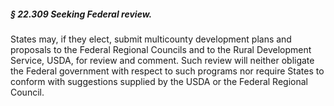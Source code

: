 ##### § 22.309 Seeking Federal review. #####

States may, if they elect, submit multicounty development plans and proposals to the Federal Regional Councils and to the Rural Development Service, USDA, for review and comment. Such review will neither obligate the Federal government with respect to such programs nor require States to conform with suggestions supplied by the USDA or the Federal Regional Council.